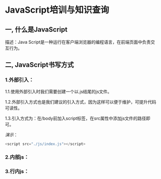 # JavaScript培训与知识查询

## 一, 什么是JavaScript

描述：Java Script是一种运行在客户端浏览器的编程语言，在前端页面中负责交互行为。

## 二, JavaScript书写方式

### 1.外部引入：

1.1.使用外部引入时我们需要创建一个以.js结尾的js文件。

1.2.外部引入方式也是我们建议的引入方式，因为这样可以便于维护，可提升代码可读性。

1.3.引入方式为：在/body前加入script标签，在src属性中添加js文件的路径即可。

*演示*：

```javascript
<script src="./js/index.js"></script>
```

### 2.内部js：

### 3.行内js：

